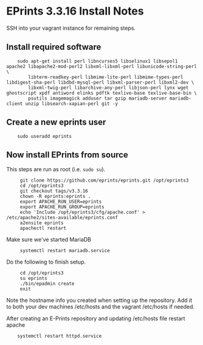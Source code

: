 
# EPrints 3.3.16 Install Notes

SSH into your vagrant instance for remaining steps.

## Install required software

```shell
    sudo apt-get install perl libncurses5 libselinux1 libsepol1 apache2 libapache2-mod-perl2 libxml-libxml-perl libunicode-string-perl \
        libterm-readkey-perl libmime-lite-perl libmime-types-perl libdigest-sha-perl libdbd-mysql-perl libxml-parser-perl libxml2-dev \
        libxml-twig-perl libarchive-any-perl libjson-perl lynx wget ghostscript xpdf antiword elinks pdftk texlive-base texlive-base-bin \
        psutils imagemagick adduser tar gzip mariadb-server mariadb-client unzip libsearch-xapian-perl git -y
```

## Create a new eprints user

```shell
    sudo useradd eprints
```

## Now install EPrints from source

This steps are run as root (i.e. `sudo su`).

```shell
     git clone https://github.com/eprints/eprints.git /opt/eprints3
     cd /opt/eprints3
     git checkout tags/v3.3.16
     chown -R eprints:eprints .
     export APACHE_RUN_USER=eprints
     export APACHE_RUN_GROUP=eprints
     echo 'Include /opt/eprints3/cfg/apache.conf' > /etc/apache2/sites-available/eprints.conf
     a2ensite eprints
     apachectl restart
```

Make sure we've started MariaDB

```shell
     systemctl restart mariadb.service
```

Do the following to finish setup.

```shell
     cd /opt/eprints3
     su eprints
     ./bin/epadmin create
     exit
```

Note the hostname info you created when setting up the repository. Add it
to both your dev machines /etc/hosts and the vagrant /etc/hosts if needed.

After creating an E-Prints repository and updating /etc/hosts file restart apache

```shell
    systemctl restart httpd.service
```

